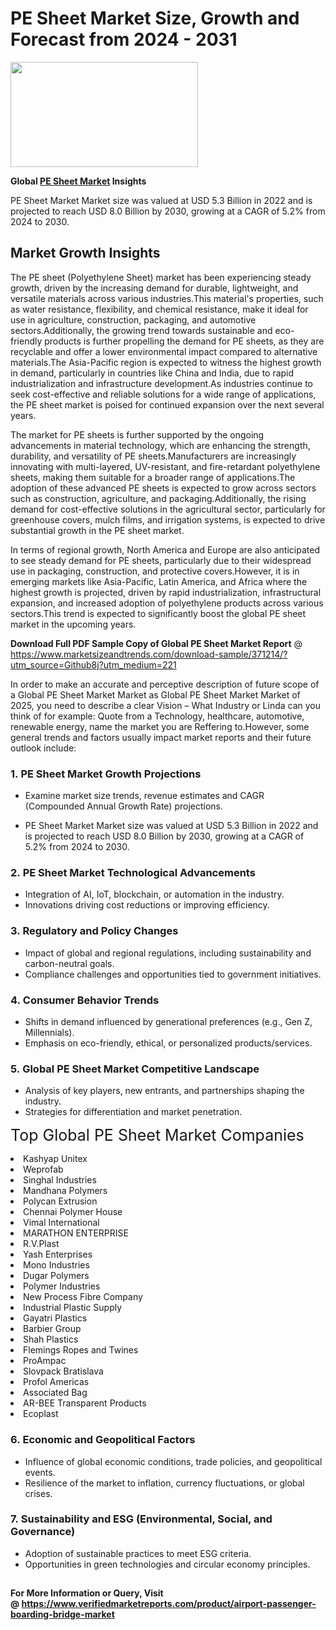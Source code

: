 <H1>PE Sheet Market Size, Growth and Forecast from 2024 - 2031</H1><img class="aligncenter size-medium wp-image-584254" src="https://thirdeyenews.in/wp-content/uploads/2024/09/Global-Market-Research-300x168.jpeg" alt="" width="300" height="168" /><p><strong>Global&nbsp;<a href="https://www.marketsizeandtrends.com/download-sample/371214/?utm_source=Github8j?utm_medium=221">PE Sheet Market</a> Insights</strong></p><p>PE Sheet Market Market size was valued at USD 5.3 Billion in 2022 and is projected to reach USD 8.0 Billion by 2030, growing at a CAGR of 5.2% from 2024 to 2030.</p><p><h2>Market Growth Insights</h2> <p>The PE sheet (Polyethylene Sheet) market has been experiencing steady growth, driven by the increasing demand for durable, lightweight, and versatile materials across various industries.This material's properties, such as water resistance, flexibility, and chemical resistance, make it ideal for use in agriculture, construction, packaging, and automotive sectors.Additionally, the growing trend towards sustainable and eco-friendly products is further propelling the demand for PE sheets, as they are recyclable and offer a lower environmental impact compared to alternative materials.The Asia-Pacific region is expected to witness the highest growth in demand, particularly in countries like China and India, due to rapid industrialization and infrastructure development.As industries continue to seek cost-effective and reliable solutions for a wide range of applications, the PE sheet market is poised for continued expansion over the next several years.</p> <p>The market for PE sheets is further supported by the ongoing advancements in material technology, which are enhancing the strength, durability, and versatility of PE sheets.Manufacturers are increasingly innovating with multi-layered, UV-resistant, and fire-retardant polyethylene sheets, making them suitable for a broader range of applications.The adoption of these advanced PE sheets is expected to grow across sectors such as construction, agriculture, and packaging.Additionally, the rising demand for cost-effective solutions in the agricultural sector, particularly for greenhouse covers, mulch films, and irrigation systems, is expected to drive substantial growth in the PE sheet market.</p> <p>In terms of regional growth, North America and Europe are also anticipated to see steady demand for PE sheets, particularly due to their widespread use in packaging, construction, and protective covers.However, it is in emerging markets like Asia-Pacific, Latin America, and Africa where the highest growth is projected, driven by rapid industrialization, infrastructural expansion, and increased adoption of polyethylene products across various sectors.This trend is expected to significantly boost the global PE sheet market in the upcoming years.</p> <p><span class=""><strong>Download Full PDF Sample Copy of Global PE Sheet Market Report</strong> @ <a href="https://www.marketsizeandtrends.com/download-sample/371214/?utm_source=Github8j?utm_medium=221" target="_blank">https://www.marketsizeandtrends.com/download-sample/371214/?utm_source=Github8j?utm_medium=221</a></span></p><p>In order to make an accurate and perceptive description of future scope of a Global&nbsp;PE Sheet Market Market as Global&nbsp;PE Sheet Market Market of 2025, you need to describe a clear Vision &ndash; What Industry or Linda can you think of for example: Quote from a Technology, healthcare, automotive, renewable energy, name the market you are Reffering to.However, some general trends and factors usually impact market reports and their future outlook include:</p><h3>1.&nbsp;<strong>PE Sheet Market Growth Projections</strong></h3><ul><li>Examine market size trends, revenue estimates and CAGR (Compounded Annual Growth Rate) projections.</li><li><p>PE Sheet Market Market size was valued at USD 5.3 Billion in 2022 and is projected to reach USD 8.0 Billion by 2030, growing at a CAGR of 5.2% from 2024 to 2030.</p></li></ul><h3>2.&nbsp;<strong>PE Sheet Market Technological Advancements</strong></h3><ul><li>Integration of AI, IoT, blockchain, or automation in the industry.</li><li>Innovations driving cost reductions or improving efficiency.</li></ul><h3>3.&nbsp;<strong>Regulatory and Policy Changes</strong></h3><ul><li>Impact of global and regional regulations, including sustainability and carbon-neutral goals.</li><li>Compliance challenges and opportunities tied to government initiatives.</li></ul><h3>4.&nbsp;<strong>Consumer Behavior Trends</strong></h3><ul><li>Shifts in demand influenced by generational preferences (e.g., Gen Z, Millennials).</li><li>Emphasis on eco-friendly, ethical, or personalized products/services.</li></ul><h3>5.&nbsp;<strong>Global PE Sheet Market Competitive Landscape</strong></h3><ul><li>Analysis of key players, new entrants, and partnerships shaping the industry.</li><li>Strategies for differentiation and market penetration.</li></ul><p data-pm-slice="1 1 []"><span style="color: inherit; font-family: inherit; font-size: 25px;">Top Global PE Sheet Market Companies</span></p><div class="" data-test-id=""><p><li>Kashyap Unitex</li><li> Weprofab</li><li> Singhal Industries</li><li> Mandhana Polymers</li><li> Polycan Extrusion</li><li> Chennai Polymer House</li><li> Vimal International</li><li> MARATHON ENTERPRISE</li><li> R.V.Plast</li><li> Yash Enterprises</li><li> Mono Industries</li><li> Dugar Polymers</li><li> Polymer Industries</li><li> New Process Fibre Company</li><li> Industrial Plastic Supply</li><li> Gayatri Plastics</li><li> Barbier Group</li><li> Shah Plastics</li><li> Flemings Ropes and Twines</li><li> ProAmpac</li><li> Slovpack Bratislava</li><li> Profol Americas</li><li> Associated Bag</li><li> AR-BEE Transparent Products</li><li> Ecoplast</li></p></div><h3>6.&nbsp;<strong>Economic and Geopolitical Factors</strong></h3><ul><li>Influence of global economic conditions, trade policies, and geopolitical events.</li><li>Resilience of the market to inflation, currency fluctuations, or global crises.</li></ul><h3>7.&nbsp;<strong>Sustainability and ESG (Environmental, Social, and Governance)</strong></h3><ul><li>Adoption of sustainable practices to meet ESG criteria.</li><li>Opportunities in green technologies and circular economy principles.</li></ul><h2><strong style="font-size: 14px;">For More Information or Query, Visit @&nbsp;</strong><a style="background-color: #ffffff; font-size: 14px;" href="https://www.marketsizeandtrends.com/report/pe-sheet-market/" target="_blank">https://www.verifiedmarketreports.com/product/airport-passenger-boarding-bridge-market</a></h2>